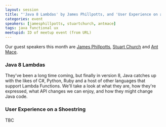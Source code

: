 ```yaml
---
layout: session
title: "'Java 8 Lambdas' by James Phillpotts, and 'User Experience on a shoestring' by Stuart Church and Ant Mace"
categories: event
speakers: [jamesphillpotts, stuartchurch, antmace]
tags: java functional ux
meetupid: ID of meetup event (from URL)
---
```


Our guest speakers this month are <a href="{% post_url 2000-01-01-james-phillpotts %}">James Phillpotts</a>, <a href="{% post_url 2000-01-01-stuart-church %}">Stuart Church</a> and <a href="{% post_url 2000-01-01-ant-mace %}">Ant Mace</a>.

### Java 8 Lambdas

They've been a long time coming, but finally in version 8, Java catches up with the likes of C#, Python, Ruby and a host of other languages that support Lambda Functions. We'll take a look at what they are, how they're expressed, what API changes we can enjoy, and how they might change Java code.

### User Experience on a Shoestring

TBC
